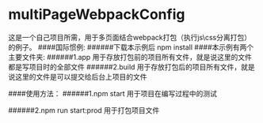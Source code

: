 # multiPageWebpackConfig

这是一个自己项目所需，用于多页面结合webpack打包（执行js\css分离打包）的例子。
####国际惯例:
######下载本示例后 npm install
####本示例有两个主要文件夹:
######1.app
用于存放打包前的项目所有文件，就是说这里的文件都是写项目时的全部文件
######2.build
用于存放打包后的项目所有文件，就是说这里的文件是可以提交给后台上项目的文件<br/>

####使用方法：
######1.npm start
用于项目在编写过程中的测试<br/>

######2.npm run start:prod
用于打包项目文件<br/>

